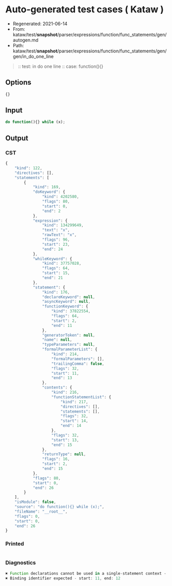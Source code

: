 # Auto-generated test cases ( Kataw )
- Regenerated: 2021-06-14
- From: kataw/test/__snapshot__/parser/expressions/function/func_statements/gen/autogen.md
- Path: kataw/test/__snapshot__/parser/expressions/function/func_statements/gen/gen/in_do_one_line
> :: test: in do one line
> :: case: function(){}
## Options

`````js
{}
`````
## Input

`````js
do function(){} while (x);
`````
## Output

### CST

```javascript
{
    "kind": 122,
    "directives": [],
    "statements": [
        {
            "kind": 169,
            "doKeyword": {
                "kind": 4202580,
                "flags": 80,
                "start": 0,
                "end": 2
            },
            "expression": {
                "kind": 134299649,
                "text": "x",
                "rawText": "x",
                "flags": 96,
                "start": 23,
                "end": 24
            },
            "whileKeyword": {
                "kind": 37757028,
                "flags": 64,
                "start": 15,
                "end": 21
            },
            "statement": {
                "kind": 176,
                "declareKeyword": null,
                "asyncKeyword": null,
                "functionKeyword": {
                    "kind": 37822554,
                    "flags": 64,
                    "start": 2,
                    "end": 11
                },
                "generatorToken": null,
                "name": null,
                "typeParameters": null,
                "formalParameterList": {
                    "kind": 214,
                    "formalParameters": [],
                    "trailingComma": false,
                    "flags": 32,
                    "start": 11,
                    "end": 13
                },
                "contents": {
                    "kind": 216,
                    "functionStatementList": {
                        "kind": 217,
                        "directives": [],
                        "statements": [],
                        "flags": 32,
                        "start": 14,
                        "end": 14
                    },
                    "flags": 32,
                    "start": 13,
                    "end": 15
                },
                "returnType": null,
                "flags": 16,
                "start": 2,
                "end": 15
            },
            "flags": 80,
            "start": 0,
            "end": 26
        }
    ],
    "isModule": false,
    "source": "do function(){} while (x);",
    "fileName": "__root__",
    "flags": 0,
    "start": 0,
    "end": 26
}
```

### Printed

```javascript

```

### Diagnostics

```javascript
✖ Function declarations cannot be used in a single-statement context - start: 2, end: 11
✖ Binding identifier expected - start: 11, end: 12

```

